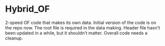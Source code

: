 # Hybrid_OF
2-speed OF code that makes its own data. Initial version of the code is on the repo now. The root file is required in the data making. Header file hasn't been updated in a while, but it shouldn't matter. Overall code needs a cleanup.

